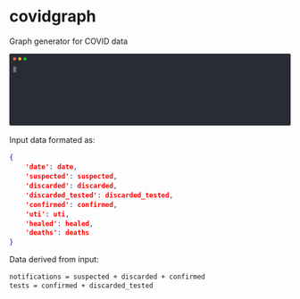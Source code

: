 # covidgraph
Graph generator for COVID data

![asciicast](man/demo.svg)

Input data formated as:
```json
{
    'date': date,
    'suspected': suspected,
    'discarded': discarded,
    'discarded_tested': discarded_tested,
    'confirmed': confirmed,
    'uti': uti,
    'healed': healed,
    'deaths': deaths
}
```
Data derived from input:
```
notifications = suspected + discarded + confirmed
tests = confirmed + discarded_tested
```